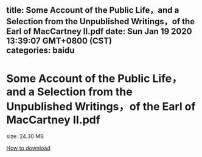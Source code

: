 
title: Some Account of the Public Life，and a Selection from the Unpublished Writings，of the Earl of MacCartney II.pdf
date: Sun Jan 19 2020 13:39:07 GMT+0800 (CST)    
categories: baidu
---

# Some Account of the Public Life，and a Selection from the Unpublished Writings，of the Earl of MacCartney II.pdf
size: 24.30 MB
 
 

[How to download](https://bpcam.bemobtrk.com/go/2ceec3aa-1ca2-46d6-b9ff-aaa5c184517c?jno=3997)